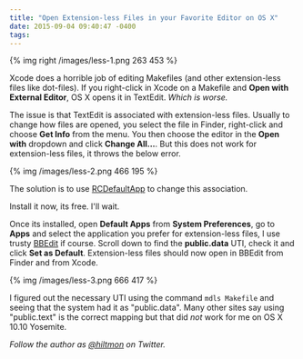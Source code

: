 ```yaml
---
title: "Open Extension-less Files in your Favorite Editor on OS X"
date: 2015-09-04 09:40:47 -0400
tags: 
---
```


{% img right /images/less-1.png 263 453 %}

Xcode does a horrible job of editing Makefiles (and other extension-less files like dot-files). If you right-click in Xcode on a Makefile and **Open with External Editor**, OS X opens it in TextEdit. *Which is worse.*

The issue is that TextEdit is associated with extension-less files. Usually to change how files are opened, you select the file in Finder, right-click and choose **Get Info** from the menu. You then choose the editor in the **Open with** dropdown and click **Change All...**. But this does not work for extension-less files, it throws the below error.

{% img /images/less-2.png 466 195 %}

The solution is to use [RCDefaultApp](http://www.rubicode.com/Software/RCDefaultApp/) to change this association.

Install it now, its free. I'll wait.

Once its installed, open **Default Apps** from **System Preferences**, go to **Apps** and select the application you prefer for extension-less files, I use trusty [BBEdit](http://www.barebones.com/products/bbedit/) if course. Scroll down to find the **public.data** UTI, check it and click **Set as Default**. Extension-less files should now open in BBEdit from Finder and from Xcode.

{% img /images/less-3.png 666 417 %}

<span class="light">I figured out the necessary UTI using the command `mdls Makefile` and seeing that the system had it as "public.data". Many other sites say using "public.text" is the correct mapping but that did *not* work for me on OS X 10.10 Yosemite.</span>

*Follow the author as [@hiltmon](https://twitter.com/hiltmon) on Twitter.*

